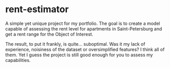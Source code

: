 # rent-estimator
A simple yet unique project for my portfolio. The goal is to create a model capable of assessing the rent level for apartments in Saint-Petersburg and get a rent range for the Object of Interest. 

The result, to put it frankly, is quite… suboptimal. Was it my lack of experience, noisiness of the dataset or oversimplified features? I think all of them. Yet I guess the project is still good enough for you to assess my capabilities.  

